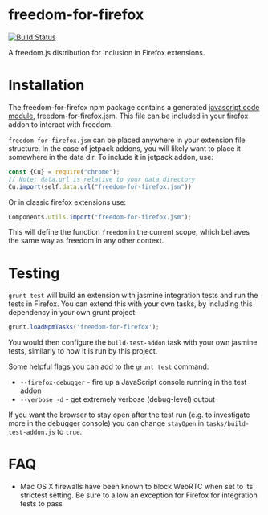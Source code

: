 freedom-for-firefox
===================
[![Build Status](https://api.shippable.com/projects/54c823bf5ab6cc135289fbdb/badge?branchName=master)](https://app.shippable.com/projects/54c823bf5ab6cc135289fbdb/builds/latest)

A freedom.js distribution for inclusion in Firefox extensions.

# Installation
The freedom-for-firefox npm package contains a generated [javascript code module](https://developer.mozilla.org/en-US/docs/Mozilla/JavaScript_code_modules), freedom-for-firefox.jsm. This file can be included in your firefox
addon to interact with freedom.

`freedom-for-firefox.jsm` can be placed anywhere in your extension file structure. In the case of jetpack addons, you will likely want to place it somewhere in the data dir. To include it in jetpack addon, use:

```javascript
const {Cu} = require("chrome");
// Note: data.url is relative to your data directory
Cu.import(self.data.url("freedom-for-firefox.jsm"))
```

Or in classic firefox extensions use:

```javascript
Components.utils.import("freedom-for-firefox.jsm");
```

This will define the function `freedom` in the current scope, which behaves the same way as
freedom in any other context.

# Testing
`grunt test` will build an extension with jasmine integration tests and run the tests in Firefox.
You can extend this with your own tasks, by including this dependency in your own grunt project:

```javascript
grunt.loadNpmTasks('freedom-for-firefox');
```

You would then configure the `build-test-addon` task with your own jasmine tests, similarly to
how it is run by this project.

Some helpful flags you can add to the `grunt test` command:
- `--firefox-debugger` - fire up a JavaScript console running in the test addon
- `--verbose -d` - get extremely verbose (debug-level) output

If you want the browser to stay open after the test run (e.g. to investigate
more in the debugger console) you can change `stayOpen` in
`tasks/build-test-addon.js` to `true`.

# FAQ
- Mac OS X firewalls have been known to block WebRTC when set to its strictest setting.
  Be sure to allow an exception for Firefox for integration tests to pass

